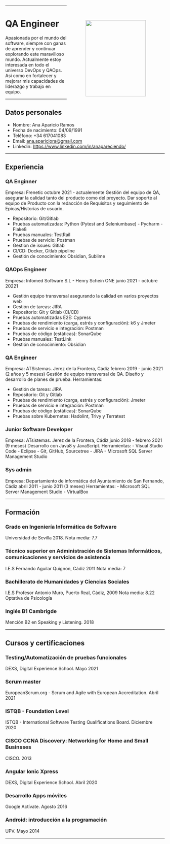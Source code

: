 <div style="float: right; padding:60px;" >
<img width="190" height="240" src="app://local/Users/anaaparicio/Desktop/md-cv/images/ana_img.png" >
</div>

------------------------------------------------------------

# QA Engineer

Apasionada por el mundo del software, siempre con ganas de aprender y continuar explorando este maravilloso mundo.
Actualmente estoy interesada en todo el universo DevOps y QAOps. Asi como en fortalecer y mejorar mis capacidades de liderazgo y trabajo en equipo.


------------------------------------------------------------

## Datos personales

- Nombre: Ana Aparicio Ramos
- Fecha de nacimiento: 04/09/1991
- Teléfono: +34 617041083
- Email: ana.apariciora@gmail.com
- Linkedin: https://www.linkedin.com/in/anapareciendo/

------------------------------------------------------------

## Experiencia
### QA Enginner
Empresa: Frenetic
octubre 2021 - actualemente
Gestión del equipo de QA, asegurar la calidad tanto del producto como del proyecto. Dar soporte al equipo de Producto con la redacción de Requisitos y seguimiento de Epicas/Historias de usuario.
- Repositorio: Git/Gitlab 
- Pruebas automatizadas: Python (Pytest and Seleniumbase) - Pycharm - Flake8
- Pruebas manuales: TestRail  
- Pruebas de servicio: Postman
- Gestion de issues: Gitlab
- CI/CD: Docker, Gitlab pipeline
- Gestión de conocimiento: Obsidian, Sublime

### QAOps Engineer
Empresa: Infomed Software S.L - Henry Schein ONE
junio 2021 - octubre 20221
- Gestión equipo transversal asegurando la calidad en varios proyectos web  
- Gestión de tareas: JIRA  
- Repositorio: Git y Gitlab (CI/CD)  
- Pruebas automatizadas E2E: Cypress  
- Pruebas de rendimiento (carga, estrés y configuración): k6 y Jmeter  
- Pruebas de servicio e integración: Postman  
- Pruebas de código (estáticas): SonarQube
- Pruebas manuales: TestLink
- Gestión de conocimiento: Obsidian

### QA Engineer
Empresa: ATSistemas. Jerez de la Frontera, Cádiz
	febrero 2019 - junio 2021 (2 años y 5 meses)
Gestión de equipo transversal de QA. Diseño y desarrollo de planes de prueba.
Herramientas:
- Gestión de tareas: JIRA 
- Repositorio: Git y Gitlab
- Pruebas de rendimiento (carga, estrés y configuración): Jmeter  
- Pruebas de servicio e integración: Postman  
- Pruebas de código (estáticas): SonarQube
- Pruebas sobre Kubernetes: Hadolint, Trivy y Terratest

### Junior Software Developer
Empresa: ATsistemas. Jerez de la Frontera, Cádiz
	junio 2018 - febrero 2021 (9 meses)
Desarrollo con Java8 y JavaScript. 
Herramientas:
	- Visual Studio Code
	- Eclipse
	- Git, GitHub, Sourcetree
	- JIRA
	- Microsoft SQL Server Management Studio
	
### Sys admin
Empresa: Departamiento de informática del Ayuntamiento de San Fernando, Cádiz
	abril 2011 - junio 2011 (3 meses)
Herramientas:
	- Microsoft SQL Server Management Studio
	- VirtualBox

------------------------------------------------------------

## Formación
### Grado en Ingeniería Informática de Software
Universidad de Sevilla 2018.
Nota media: 7.7

### Técnico superior en Administración de Sistemas Informáticos, comunicaciones y servicios de asistencia
I.E.S Fernando Aguilar Quignon, Cádiz 2011
Nota media: 7

### Bachillerato de Humanidades y Ciencias Sociales
I.E.S Profesor Antonio Muro, Puerto Real, Cádiz, 2009
Nota media: 8.22
Optativa de Psicología

### Inglés B1 Cambrigde
Mención B2 en Speaking y Listening. 2018

------------------------------------------------------------

## Cursos y certificaciones
### Testing/Automatización de pruebas funcionales
DEXS, Digital Experience School. Mayo 2021

### Scrum master
EuropeanScrum.org - Scrum and Agile with European Accreditation. Abril 2021

### ISTQB - Foundation Level
ISTQB - International Software Testing Qualifications Board. Diciembre 2020

### CISCO CCNA Discovery: Networking for Home and Small Businsses
CISCO. 2013

### Angular Ionic Xpress
DEXS, Digital Experience School. Abril 2020

### Desarrollo Apps móviles
Google Actívate. Agosto 2016

### Android: introducción a la programación
UPV. Mayo 2014

------------------------------------------------------------